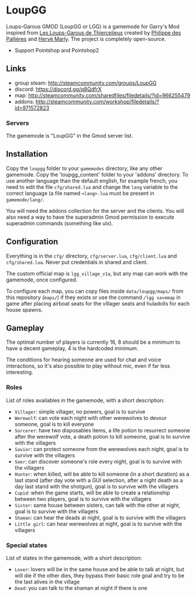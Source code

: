 
# LoupGG 

Loups-Garous GMOD (LoupGG or LGG) is a gamemode for Garry's Mod inspired from [Les Loups-Garous de Thiercelieux](https://fr.wikipedia.org/wiki/Les_Loups-garous_de_Thiercelieux) created by [Philippe des Pallières](https://fr.wikipedia.org/wiki/Philippe_des_Palli%C3%A8res) and [Hervé Marly](https://fr.wikipedia.org/wiki/Herv%C3%A9_Marly).
The project is completely open-source.

- Support Pointshop and Pointshop2

## Links

* group steam: http://steamcommunity.com/groups/LoupGG
* discord: https://discord.gg/q8QdfrX
* map: http://steamcommunity.com/sharedfiles/filedetails/?id=966255479
* addons: http://steamcommunity.com/workshop/filedetails/?id=971572823

### Servers

The gamemode is "LoupGG" in the Gmod server list.

## Installation

Copy the `loupgg` folder to your `gamemodes` directory, like any other gamemode.
Copy the 'loupgg_content' folder to your 'addons' directory.
To use another language than the default english, for example french, you need to edit the file `cfg/shared.lua` and change the `lang` variable to the correct language (a file named `<lang>.lua` must be present in `gamemode/lang/`.

You will need the addons collection for the server and the clients.
You will also need a way to have the superadmin Gmod permission to execute superadmin commands (something like ulx).


## Configuration

Everything is in the `cfg/` directory, `cfg/server.lua`, `cfg/client.lua` and `cfg/shared.lua`.
Never put credentials in shared and client.

The custom official map is `lgg_village_v1a`, but any map can work with the gamemode, once configured.

To configure each map, you can copy files inside `data/loupgg/maps/` from this repository (`maps/`) if they exists or use the command `/lgg savemap` in game after placing airboat seats for the villager seats and huladolls for each house spawns.

## Gameplay

The optimal number of players is currently 16, 8 should be a minimum to have a decent gameplay, 4 is the hardcoded minimum.

The conditions for hearing someone are used for chat and voice interactions, so it's also possible to play without mic, even if far less interesting.

### Roles

List of roles availables in the gamemode, with a short description:

* `Villager`: simple villager, no powers, goal is to survive
* `Werewolf`: can vote each night with other werewolves to devour someone, goal is to kill everyone
* `Sorcerer`: have two disposables items, a life potion to resurrect someone after the werewolf vote, a death potion to kill someone, goal is to survive with the villagers
* `Savior`: can protect someone from the werewolves each night, goal is to survive with the villagers
* `Seer`: can discover someone's role every night, goal is to survive with the villagers
* `Hunter`: when killed, will be able to kill someone (in a short duration) as a last stand (after day vote with a GUI selection, after a night death as a day last stand with the shotgun), goal is to survive with the villagers
* `Cupid`: when the game starts, will be able to create a relationship between two players, goal is to survive with the villagers
* `Sister`: same house between sisters, can talk with the other at night, goal is to survive with the villagers
* `Shaman`: can hear the deads at night, goal is to survive with the villagers
* `Little girl`: can hear werewolves at night, goal is to survive with the villagers

### Special states

List of states in the gamemode, with a short description:

* `Lover`: lovers will be in the same house and be able to talk at night, but will die if the other dies, they bypass their basic role goal and try to be the last alives in the village
* `Dead`: you can talk to the shaman at night if there is one
